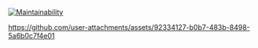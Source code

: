 [![Maintainability](https://api.codeclimate.com/v1/badges/8c40a8297d07b3572ba9/maintainability)](https://codeclimate.com/github/dsbakurov/metodologia_lab_1/maintainability)

https://github.com/user-attachments/assets/92334127-b0b7-483b-8498-5a6b0c7f4e01

